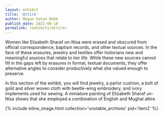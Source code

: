 ```yaml
---
layout: exhibit
title: 'Attire'
author: Megan Eaton Robb
publish_date: 2021-08-18
permalink: /exhibits/attire/
---
```

<p>Women like Elizabeth Sharaf un-Nisa were erased and obscured from official correspondence, baptism records, and other textual sources. In the face of these erasures, jewelry and textiles offer historians new and meaningful sources that relate to her life. While these new sources cannot fill in the gaps left by erasures in formal, textual documents, they offer alternative angles to consider productively what she valued enough to preserve.</p>
<p>In this section of the exhibit, you will find jewelry, a parlor cushion, a bolt of gold and silver woven cloth with beetle-wing embroidery, and ivory implements used for sewing. A miniature painting of Elizabeth Sharaf un-Nisa shows that she employed a combination of English and Mughal attire.</p>

{% include inline_image.html collection='unstable_archives' pid='item2' %}